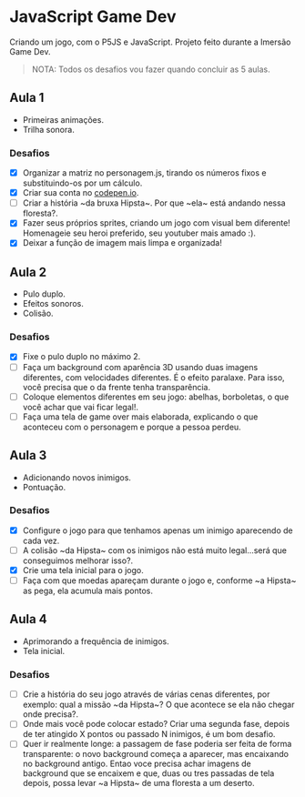 # JavaScript Game Dev
Criando um jogo, com o P5JS e JavaScript.
Projeto feito durante a Imersão Game Dev.

> NOTA: Todos os desafios vou fazer quando concluir as 5 aulas.

## Aula 1
* Primeiras animações.
* Trilha sonora.

### Desafios
- [X] Organizar a matriz no personagem.js, tirando os números fixos e substituindo-os por um cálculo.
- [X] Criar sua conta no [codepen.io](https://codepen.io/).
- [ ] Criar a história ~da bruxa Hipsta~. Por que ~ela~ está andando nessa floresta?.
- [X] Fazer seus próprios sprites, criando um jogo com visual bem diferente! Homenageie seu heroi preferido, seu youtuber mais amado :).
- [X] Deixar a função de imagem mais limpa e organizada!

## Aula 2
* Pulo duplo.
* Efeitos sonoros.
* Colisão.

### Desafios
- [X] Fixe o pulo duplo no máximo 2.
- [ ] Faça um background com aparência 3D usando duas imagens diferentes, com velocidades diferentes. É o efeito paralaxe. Para isso, você precisa que o da frente tenha transparência.
- [ ] Coloque elementos diferentes em seu jogo: abelhas, borboletas, o que você achar que vai ficar legal!.
- [ ] Faça uma tela de game over mais elaborada, explicando o que aconteceu com o personagem e porque a pessoa perdeu.

## Aula 3
* Adicionando novos inimigos.
* Pontuação.

### Desafios
- [X] Configure o jogo para que tenhamos apenas um inimigo aparecendo de cada vez.
- [ ] A colisão ~da Hipsta~ com os inimigos não está muito legal...será que conseguimos melhorar isso?.
- [X] Crie uma tela inicial para o jogo.
- [ ] Faça com que moedas apareçam durante o jogo e, conforme ~a Hipsta~ as pega, ela acumula mais pontos.

## Aula 4
* Aprimorando a frequência de inimigos.
* Tela inicial.

### Desafios
- [ ] Crie a história do seu jogo através de várias cenas diferentes, por exemplo: qual a missão ~da Hipsta~? O que acontece se ela não chegar onde precisa?.
- [ ] Onde mais você pode colocar estado? Criar uma segunda fase, depois de ter atingido X pontos ou passado N inimigos, é um bom desafio.
- [ ] Quer ir realmente longe: a passagem de fase poderia ser feita de forma transparente: o novo background começa a aparecer, mas encaixando no background antigo. Entao voce precisa achar imagens de background que se encaixem e que, duas ou tres passadas de tela depois, possa levar ~a Hipsta~ de uma floresta a um deserto.